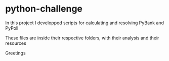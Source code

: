 # python-challenge

In this project I developped scripts for calculating and resolving PyBank and PyPoll

These files are inside their respective folders, with their analysis and their resources

Greetings
